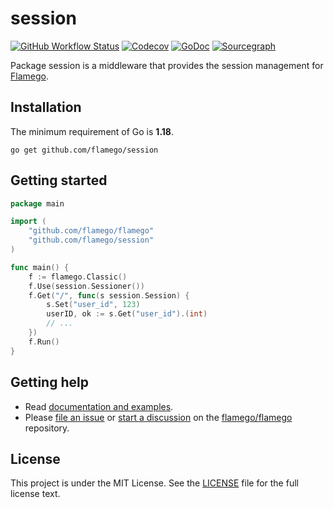 # session

[![GitHub Workflow Status](https://img.shields.io/github/workflow/status/flamego/session/Go?logo=github&style=for-the-badge)](https://github.com/flamego/session/actions?query=workflow%3AGo)
[![Codecov](https://img.shields.io/codecov/c/gh/flamego/session?logo=codecov&style=for-the-badge)](https://app.codecov.io/gh/flamego/session)
[![GoDoc](https://img.shields.io/badge/GoDoc-Reference-blue?style=for-the-badge&logo=go)](https://pkg.go.dev/github.com/flamego/session?tab=doc)
[![Sourcegraph](https://img.shields.io/badge/view%20on-Sourcegraph-brightgreen.svg?style=for-the-badge&logo=sourcegraph)](https://sourcegraph.com/github.com/flamego/session)

Package session is a middleware that provides the session management for [Flamego](https://github.com/flamego/flamego).

## Installation

The minimum requirement of Go is **1.18**.

	go get github.com/flamego/session

## Getting started

```go
package main

import (
	"github.com/flamego/flamego"
	"github.com/flamego/session"
)

func main() {
	f := flamego.Classic()
	f.Use(session.Sessioner())
	f.Get("/", func(s session.Session) {
		s.Set("user_id", 123)
		userID, ok := s.Get("user_id").(int)
		// ...
	})
	f.Run()
}
```

## Getting help

- Read [documentation and examples](https://flamego.dev/middleware/session.html).
- Please [file an issue](https://github.com/flamego/flamego/issues) or [start a discussion](https://github.com/flamego/flamego/discussions) on the [flamego/flamego](https://github.com/flamego/flamego) repository.

## License

This project is under the MIT License. See the [LICENSE](LICENSE) file for the full license text.
